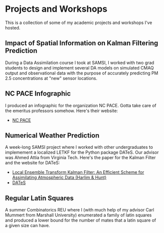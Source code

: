 # Projects and Workshops

This is a collection of some of my academic projects and workshops I've hosted.

## Impact of Spatial Information on Kalman Filtering Prediction

During a Data Assimilation course I took at SAMSI, I worked with two grad students to design and implement several DA models on simulated CMAQ output and observational data with the purpose of accurately predicting PM 2.5 concentrations at "new" sensor locations.

## NC PACE Infographic

I produced an infographic for the organization NC PACE. Gotta take care of the emeritus professors somehow.
Here's their website:

* [NC PACE](http://ncpace.org/)

<!---
## Wolfram Projects

I spent a few weeks with Wolfram, learned a lot, and got two decent small projects out of it. The first uses the Wolfram Language to analyze a notable person's Twitter account while the other picks out a river's inherent structure from road/satellite images. 

* [Big-T's Twitter](http://community.wolfram.com/groups/-/m/t/1135996?p_p_auth=H2ZkqiXU)
* [Basic Image Processing with Rivers](http://community.wolfram.com/groups/-/m/t/1135996?p_p_auth=H2ZkqiXU)

-->
## Numerical Weather Prediction

A week-long SAMSI project where I worked with other undergraduates to implemement a localized LETKF for the Python package DATeS. Our advisor was Ahmed Attia from Virginia Tech.
Here's the paper for the Kalman Filter and the website for DATeS:

* [Local Ensemble Transform Kalman Filter: An Efficient Scheme for Assimilating Atmospheric Data (Harlim & Hunt)](https://www.atmos.umd.edu/~ekalnay/pubs/harlim_hunt05.pdf)
* [DATeS](http://people.cs.vt.edu/~attia/DATeS/About.html)

## Regular Latin Squares

A summer Combinatorics REU where I (with much help of my advisor Carl Mummert from Marshall University) enumerated a family of latin squares and produced a lower bound for the number of mates that a latin square of a given size can have.


